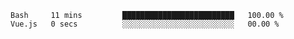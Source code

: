 <!--START_SECTION:waka-->

```text
Bash     11 mins         █████████████████████████   100.00 %
Vue.js   0 secs          ░░░░░░░░░░░░░░░░░░░░░░░░░   00.00 %
```

<!--END_SECTION:waka-->
